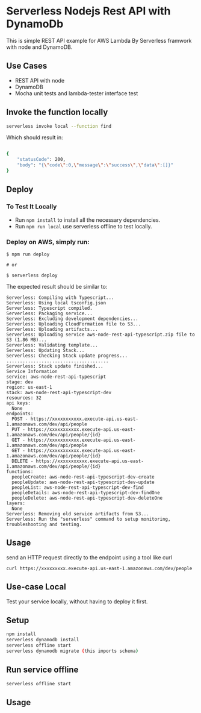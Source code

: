 <!--
title: 'Serverless Nodejs Rest API with DynamoDB'
description: 'This is simple REST API example for AWS Lambda By Serverless  with node.'
framework: v1
platform: AWS
language: nodeJS
authorName: 'Josmel yupanqui'
authorAvatar: 'https://github.com/josmel'
-->
# Serverless Nodejs Rest API with DynamoDb

This is simple REST API example for AWS Lambda By Serverless framwork with node and DynamoDB.

## Use Cases

* REST API with node
* DynamoDB
* Mocha unit tests and lambda-tester interface test

## Invoke the function locally

```bash
serverless invoke local --function find
```

Which should result in:

```bash

{
    "statusCode": 200,
    "body": "{\"code\":0,\"message\":\"success\",\"data\":[]}"
}
```

## Deploy

### To Test It Locally

* Run ```npm install``` to install all the necessary dependencies.
* Run ```npm run local``` use serverless offline to test locally. 

### Deploy on AWS, simply run:

```
$ npm run deploy

# or

$ serverless deploy
```

The expected result should be similar to:

```
Serverless: Compiling with Typescript...
Serverless: Using local tsconfig.json
Serverless: Typescript compiled.
Serverless: Packaging service...
Serverless: Excluding development dependencies...
Serverless: Uploading CloudFormation file to S3...
Serverless: Uploading artifacts...
Serverless: Uploading service aws-node-rest-api-typescript.zip file to S3 (1.86 MB)...
Serverless: Validating template...
Serverless: Updating Stack...
Serverless: Checking Stack update progress...
......................................
Serverless: Stack update finished...
Service Information
service: aws-node-rest-api-typescript
stage: dev
region: us-east-1
stack: aws-node-rest-api-typescript-dev
resources: 32
api keys:
  None
endpoints:
  POST - https://xxxxxxxxxxx.execute-api.us-east-1.amazonaws.com/dev/api/people
  PUT - https://xxxxxxxxxxx.execute-api.us-east-1.amazonaws.com/dev/api/people/{id}
  GET - https://xxxxxxxxxxx.execute-api.us-east-1.amazonaws.com/dev/api/people
  GET - https://xxxxxxxxxxx.execute-api.us-east-1.amazonaws.com/dev/api/people/{id}
  DELETE - https://xxxxxxxxxxx.execute-api.us-east-1.amazonaws.com/dev/api/people/{id}
functions:
  peopleCreate: aws-node-rest-api-typescript-dev-create
  peopleUpdate: aws-node-rest-api-typescript-dev-update
  peopleList: aws-node-rest-api-typescript-dev-find
  peopleDetails: aws-node-rest-api-typescript-dev-findOne
  peopleDelete: aws-node-rest-api-typescript-dev-deleteOne
layers:
  None
Serverless: Removing old service artifacts from S3...
Serverless: Run the "serverless" command to setup monitoring, troubleshooting and testing.
```

## Usage

send an HTTP request directly to the endpoint using a tool like curl

```
curl https://xxxxxxxxx.execute-api.us-east-1.amazonaws.com/dev/people
```

## Use-case Local

Test your service locally, without having to deploy it first.

## Setup

```bash
npm install
serverless dynamodb install
serverless offline start
serverless dynamodb migrate (this imports schema)
```

## Run service offline

```bash
serverless offline start
```

## Usage
